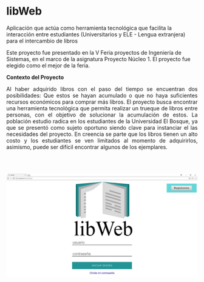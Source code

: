 # libWeb
Aplicación que actúa como herramienta tecnológica que facilita la interacción entre estudiantes (Universitarios y ELE - Lengua extranjera) para el intercambio de libros

Este proyecto fue presentado en la V Feria proyectos de Ingeniería de Sistemas, en el marco de la asignatura Proyecto Núcleo 1. El proyecto fue elegido como el mejor de la feria.

<b>Contexto del Proyecto</b>
<div style='text-align: justify;'>
Al haber adquirido libros con el paso del tiempo se encuentran dos posibilidades: Que estos se hayan acumulado o que no haya suficientes recursos económicos para comprar más libros. El proyecto busca encontrar una herramienta tecnológica que permita  realizar un trueque de libros entre personas, con el objetivo de solucionar la acumulación de estos. La población estudio radica en los estudiantes de la Universidad El Bosque, ya que se presentó como sujeto oportuno siendo clave para instanciar el las necesidades del proyecto.  En creencia se parte que los libros tienen un alto costo y los estudiantes se ven limitados al momento de adquirirlos, asimismo, puede ser difícil encontrar algunos de los ejemplares. 
</div>

<br><br>

<img src="/libweb.jpg" /><br>
